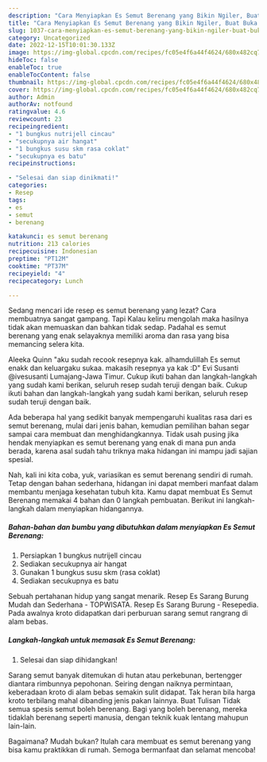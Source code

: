 ```yaml
---
description: "Cara Menyiapkan Es Semut Berenang yang Bikin Ngiler, Buat Buka Puasa Lezat"
title: "Cara Menyiapkan Es Semut Berenang yang Bikin Ngiler, Buat Buka Puasa Lezat"
slug: 1037-cara-menyiapkan-es-semut-berenang-yang-bikin-ngiler-buat-buka-puasa-lezat
category: Uncategorized
date: 2022-12-15T10:01:30.133Z
image: https://img-global.cpcdn.com/recipes/fc05e4f6a44f4624/680x482cq70/es-semut-berenang-foto-resep-utama.jpg
hideToc: false
enableToc: true
enableTocContent: false
thumbnail: https://img-global.cpcdn.com/recipes/fc05e4f6a44f4624/680x482cq70/es-semut-berenang-foto-resep-utama.jpg
cover: https://img-global.cpcdn.com/recipes/fc05e4f6a44f4624/680x482cq70/es-semut-berenang-foto-resep-utama.jpg
author: Admin
authorAv: notfound
ratingvalue: 4.6
reviewcount: 23
recipeingredient:
- "1 bungkus nutrijell cincau"
- "secukupnya air hangat"
- "1 bungkus susu skm rasa coklat"
- "secukupnya es batu"
recipeinstructions:

- "Selesai dan siap dinikmati!"
categories:
- Resep
tags:
- es
- semut
- berenang

katakunci: es semut berenang 
nutrition: 213 calories
recipecuisine: Indonesian
preptime: "PT12M"
cooktime: "PT37M"
recipeyield: "4"
recipecategory: Lunch

---
```



Sedang mencari ide resep es semut berenang yang lezat? Cara membuatnya sangat gampang. Tapi Kalau keliru mengolah maka hasilnya tidak akan memuaskan dan bahkan tidak sedap. Padahal es semut berenang yang enak selayaknya memiliki aroma dan rasa yang bisa memancing selera kita.


Aleeka Quinn &#34;aku sudah recook resepnya kak. alhamdulillah Es semut enakk dan keluargaku sukaa. makasih resepnya ya kak :D&#34; Evi Susanti @ivesusanti Lumajang-Jawa Timur. Cukup ikuti bahan dan langkah-langkah yang sudah kami berikan, seluruh resep sudah teruji dengan baik. Cukup ikuti bahan dan langkah-langkah yang sudah kami berikan, seluruh resep sudah teruji dengan baik.

Ada beberapa hal yang sedikit banyak mempengaruhi kualitas rasa dari es semut berenang, mulai dari jenis bahan, kemudian pemilihan bahan segar sampai cara membuat dan menghidangkannya. Tidak usah pusing jika hendak menyiapkan es semut berenang yang enak di mana pun anda berada, karena asal sudah tahu triknya maka hidangan ini mampu jadi sajian spesial.


Nah, kali ini kita coba, yuk, variasikan es semut berenang sendiri di rumah. Tetap dengan bahan sederhana, hidangan ini dapat memberi manfaat dalam membantu menjaga kesehatan tubuh kita. Kamu dapat membuat Es Semut Berenang memakai 4 bahan dan 0 langkah pembuatan. Berikut ini langkah-langkah dalam menyiapkan hidangannya.

<!--inarticleads1-->

##### Bahan-bahan dan bumbu yang dibutuhkan dalam menyiapkan Es Semut Berenang:

1. Persiapkan 1 bungkus nutrijell cincau
1. Sediakan secukupnya air hangat
1. Gunakan 1 bungkus susu skm (rasa coklat)
1. Sediakan secukupnya es batu


Sebuah pertahanan hidup yang sangat menarik. Resep Es Sarang Burung Mudah dan Sederhana - TOPWISATA. Resep Es Sarang Burung - Resepedia. Pada awalnya kroto didapatkan dari perburuan sarang semut rangrang di alam bebas. 

<!--inarticleads2-->

##### Langkah-langkah untuk memasak Es Semut Berenang:


1. Selesai dan siap dihidangkan!

Sarang semut banyak ditemukan di hutan atau perkebunan, bertengger diantara rimbunnya pepohonan. Seiring dengan naiknya permintaan, keberadaan kroto di alam bebas semakin sulit didapat. Tak heran bila harga kroto terbilang mahal dibanding jenis pakan lainnya. Buat Tulisan Tidak semua spesis semut boleh berenang. Bagi yang boleh berenang, mereka tidaklah berenang seperti manusia, dengan teknik kuak lentang mahupun lain-lain. 

Bagaimana? Mudah bukan? Itulah cara membuat es semut berenang yang bisa kamu praktikkan di rumah. Semoga bermanfaat dan selamat mencoba!

